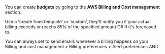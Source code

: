 You can create **budgets** by going to the **AWS Billing and Cost management** section.

Use a 'create from template' or 'custom', they'll notify you if your actual billing exceeds or reachs 85% of the specified amount OR if it's forecased to.

You can always set to send emails whenever a billing happens on your Billing and cost management > Billing preferences > Alert preferences AND 